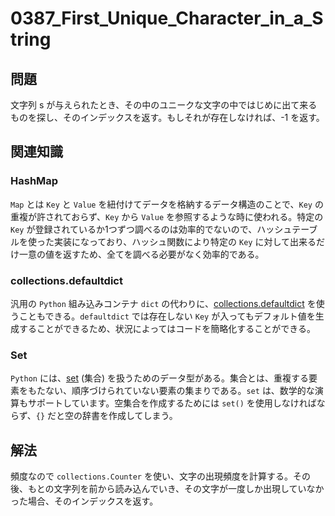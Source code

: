 # 0387_First_Unique_Character_in_a_String

## 問題

文字列 s が与えられたとき、その中のユニークな文字の中ではじめに出て来るものを探し、そのインデックスを返す。もしそれが存在しなければ、-1 を返す。

## 関連知識

### HashMap

`Map` とは `Key` と `Value` を紐付けてデータを格納するデータ構造のことで、`Key` の重複が許されておらず、`Key` から `Value` を参照するような時に使われる。特定の `Key` が登録されているか1つずつ調べるのは効率的でないので、ハッシュテーブルを使った実装になっており、ハッシュ関数により特定の `Key` に対して出来るだけ一意の値を返すため、全てを調べる必要がなく効率的である。

### collections.defaultdict

汎用の `Python` 組み込みコンテナ `dict` の代わりに、[collections.defaultdict](https://docs.python.org/ja/3.10/library/collections.html) を使うこともできる。`defaultdict` では存在しない  `Key` が入ってもデフォルト値を生成することができるため、状況によってはコードを簡略化することができる。

### Set

`Python` には、[set](https://docs.python.org/ja/3/tutorial/datastructures.html#sets) (集合) を扱うためのデータ型がある。集合とは、重複する要素をもたない、順序づけられていない要素の集まりである。`set` は、数学的な演算もサポートしています。空集合を作成するためには `set()` を使用しなければならず、`{}` だと空の辞書を作成してしまう。

## 解法

頻度なので `collections.Counter` を使い、文字の出現頻度を計算する。その後、もとの文字列を前から読み込んでいき、その文字が一度しか出現していなかった場合、そのインデックスを返す。
